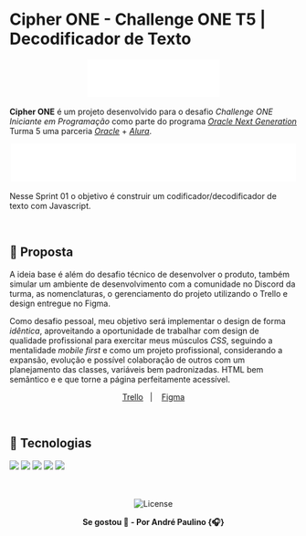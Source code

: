 # Cipher ONE - Challenge ONE T5 | Decodificador de Texto

<p align="center">
  <img alt="Oracle One logo" src="./.github/logo_one.svg">
</p>

**Cipher ONE** é um projeto desenvolvido para o desafio *Challenge ONE Iniciante em Programação* como parte do programa [*Oracle Next Generation*](https://www.oracle.com/br/education/oracle-next-education/) Turma 5 uma parceria [*Oracle*](https://www.oracle.com/br/) + [*Alura*](https://www.alura.com.br/).

<p align="center">
  <img alt="Alura + Oracle logo" src="./.github/logo_oracle_alura.svg">
</p>

Nesse Sprint 01 o objetivo é construir um codificador/decodificador de texto com Javascript.

<br>

## 📒 Proposta
A ideia base é além do desafio técnico de desenvolver o produto, também simular um ambiente de desenvolvimento com a comunidade no Discord da turma, as nomenclaturas, o gerenciamento do projeto utilizando o Trello e design entregue no Figma.

Como desafio pessoal, meu objetivo será implementar o design de forma *idêntica*, aproveitando a oportunidade de trabalhar com design de qualidade profissional para exercitar meus músculos *CSS*, seguindo a mentalidade *mobile first* e como um projeto profissional, considerando a expansão, evolução e possível colaboração de outros com um planejamento das classes, variáveis bem padronizadas. HTML bem semântico e e que torne a página perfeitamente acessível.

<p align="center">
  <a href="https://trello.com/b/EmUFmjCv/decodificador-de-texto-alura-challenges-oracle-one">Trello</a>&nbsp;&nbsp;&nbsp;|&nbsp;&nbsp;&nbsp;
  <a href="https://www.figma.com/file/tvFEYhVfZTjdJ5P24RGV21/Alura-Challenge---Desafio-1---L%C3%B3gica?node-id=16%3A802">Figma</a>
</p>

<br>

## 🚀 Tecnologias
<img src="https://img.shields.io/badge/HTML5-E34F26?style=for-the-badge&logo=html5&logoColor=white"/>
<img src="https://img.shields.io/badge/JavaScript-323330?style=for-the-badge&logo=javascript&logoColor=F7DF1E"/>
<img src="https://img.shields.io/badge/CSS3-1572B6?style=for-the-badge&logo=css3&logoColor=white"/>
<img src="https://img.shields.io/badge/Figma-F24E1E?style=for-the-badge&logo=figma&logoColor=white"/>
<img src="https://img.shields.io/badge/Trello-0052CC?style=for-the-badge&logo=trello&logoColor=white"/>

<br>
<br>
<br>

<p align="center">
  <img alt="License" src="https://img.shields.io/github/license/andrepaulino/cipher_one?label=License">
</p>

<p align="center"><b>
Se gostou 🌟 - Por André Paulino {🎧}
</b></p>
